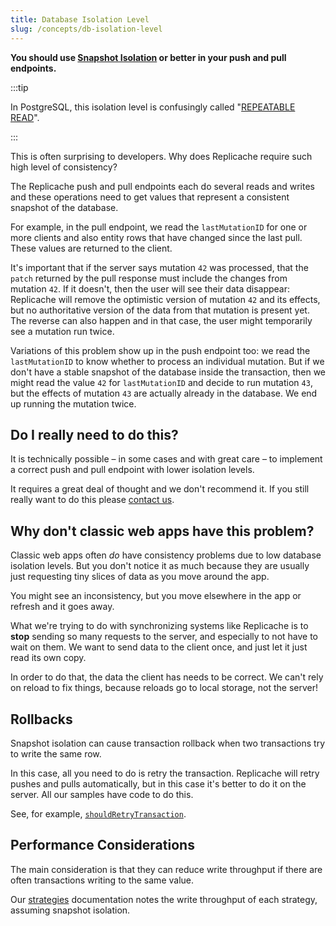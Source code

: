 ```yaml
---
title: Database Isolation Level
slug: /concepts/db-isolation-level
---
```


**You should use [Snapshot Isolation](https://en.wikipedia.org/wiki/Snapshot_isolation) or better in your push and pull endpoints.**

:::tip

In PostgreSQL, this isolation level is confusingly called "[REPEATABLE READ](https://www.postgresql.org/docs/current/transaction-iso.html#XACT-REPEATABLE-READ)".

:::

This is often surprising to developers. Why does Replicache require such high level of consistency?

The Replicache push and pull endpoints each do several reads and writes and these operations need to get values that represent a consistent snapshot of the database.

For example, in the pull endpoint, we read the `lastMutationID` for one or more clients and also entity rows that have changed since the last pull. These values are returned to the client.

It's important that if the server says mutation `42` was processed, that the `patch` returned by the pull response must include the changes from mutation `42`. If it doesn't, then the user will see their data disappear: Replicache will remove the optimistic version of mutation `42` and its effects, but no authoritative version of the data from that mutation is present yet. The reverse can also happen and in that case, the user might temporarily see a mutation run twice.

Variations of this problem show up in the push endpoint too: we read the `lastMutationID` to know whether to process an individual mutation. But if we don't have a stable snapshot of the database inside the transaction, then we might read the value `42` for `lastMutationID` and decide to run mutation `43`, but the effects of mutation `43` are actually already in the database. We end up running the mutation twice.

## Do I really need to do this?

It is technically possible – in some cases and with great care – to implement a correct push and pull endpoint with lower isolation levels.

It requires a great deal of thought and we don't recommend it. If you still really want to do this please [contact us](https://replicache.dev/#contact).

## Why don't classic web apps have this problem?

Classic web apps often _do_ have consistency problems due to low database isolation levels. But you don't notice it as much because they are usually just requesting tiny slices of data as you move around the app.

You might see an inconsistency, but you move elsewhere in the app or refresh and it goes away.

What we're trying to do with synchronizing systems like Replicache is to **stop** sending so many requests to the server, and especially to not have to wait on them. We want to send data to the client once, and just let it just read its own copy.

In order to do that, the data the client has needs to be correct. We can't rely on reload to fix things, because reloads go to local storage, not the server!

## Rollbacks

Snapshot isolation can cause transaction rollback when two transactions try to write the same row.

In this case, all you need to do is retry the transaction. Replicache will retry pushes and pulls automatically, but in this case it's better to do it on the server. All our samples have code to do this.

See, for example, [`shouldRetryTransaction`](https://github.com/rocicorp/todo-row-versioning/blob/main/server/src/pg.ts#L135).

## Performance Considerations

The main consideration is that they can reduce write throughput if there are often transactions writing to the same value.

Our [strategies](/strategies/overview) documentation notes the write throughput of each strategy, assuming snapshot isolation.

